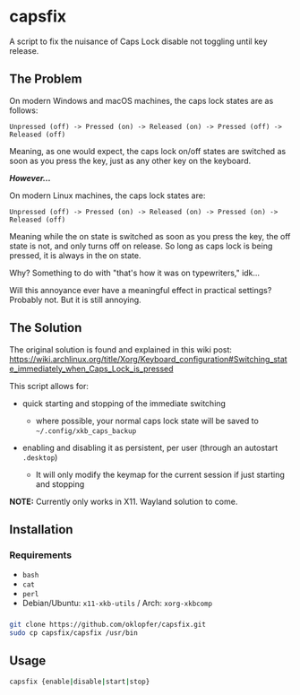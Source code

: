 # capsfix

A script to fix the nuisance of Caps Lock disable not toggling until key release.

## The Problem

On modern Windows and macOS machines, the caps lock states are as follows:

```
Unpressed (off) -> Pressed (on) -> Released (on) -> Pressed (off) -> Released (off)
```


Meaning, as one would expect, the caps lock on/off states are switched as soon as you press the key, just as any other key on the keyboard.

***However...***

On modern Linux machines, the caps lock states are:

```
Unpressed (off) -> Pressed (on) -> Released (on) -> Pressed (on) -> Released (off)
```

Meaning while the on state is switched as soon as you press the key, the off state is not, and only turns off on release. So long as caps lock is being pressed, it is always in the on state.

Why? Something to do with "that's how it was on typewriters," idk...

Will this annoyance ever have a meaningful effect in practical settings? Probably not. But it is still annoying.

## The Solution

The original solution is found and explained in this wiki post: https://wiki.archlinux.org/title/Xorg/Keyboard_configuration#Switching_state_immediately_when_Caps_Lock_is_pressed

This script allows for:
- quick starting and stopping of the immediate switching
    - where possible, your normal caps lock state will be saved to `~/.config/xkb_caps_backup`

- enabling and disabling it as persistent, per user (through an autostart `.desktop`)
    - It will only modify the keymap for the current session if just starting and stopping
 
**NOTE:** Currently only works in X11. Wayland solution to come.

## Installation

### Requirements

- `bash`
- `cat`
- `perl`
- Debian/Ubuntu: `x11-xkb-utils` / Arch: `xorg-xkbcomp`

### 

```bash
git clone https://github.com/oklopfer/capsfix.git
sudo cp capsfix/capsfix /usr/bin
```

## Usage

```bash
capsfix {enable|disable|start|stop}
```
